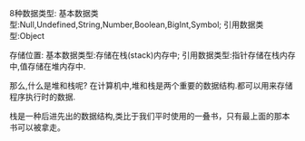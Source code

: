 8种数据类型:
  基本数据类型:Null,Undefined,String,Number,Boolean,BigInt,Symbol;
  引用数据类型:Object

存储位置:
   基本数据类型:存储在栈(stack)内存中;
   引用数据类型:指针存储在栈内存中,值存储在堆内存中.



那么,什么是堆和栈呢?
   在计算机中,堆和栈是两个重要的数据结构.都可以用来存储程序执行时的数据.

   栈是一种后进先出的数据结构,类比于我们平时使用的一叠书，只有最上面的那本书可以被拿走。